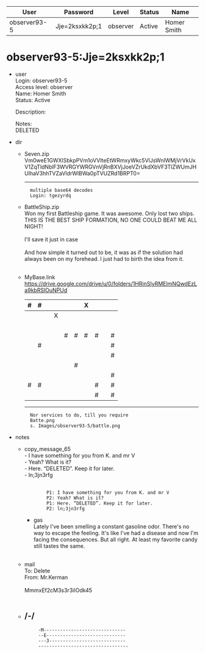 | User         | Password                          | Level    | Status     | Name          |  
|--------------|-----------------------------------|----------|------------|---------------|  
| observer93-5 | Jje=2ksxkk2p;1                    | observer | Active     | Homer Smith   |


# observer93-5:Jje=2ksxkk2p;1    
* user  
    Login: observer93-5  <br>
    Access level: observer  <br>
    Name: Homer Smith  <br>
    Status: Active  <br>
      
    Description:  <br>
    
    Notes:  <br>
    DELETED  <br>

* dir
  * Seven.zip  
                  Vm0weE1GWXlSbkpPVm1oVVlteEtWRmxyWkc5VlJsWnlWMjVrVkUxV1ZqTldNblF3WVRGYWRGVnVjRnBXVjJoeVZrUkdXbVF3TlZWUmJHUlhaV3hhTVZaVldrWlBWa0pTVUZRd1BRPT0=  <br>
                  
      ---
          multiple base64 decodes
          Login: tgezyrdq
    
  * BattleShip.zip  
      Won my first Battleship game. It was awesome. Only lost two ships. THIS IS THE BEST SHIP FORMATION, NO ONE COULD BEAT ME ALL NIGHT!  <br>
        <br>
      I'll save it just in case  <br>
        <br>
      And how simple it turned out to be, it was as if the solution had always been on my forehead. I just had to birth the idea from it.  <br>
       <br>
  * MyBase.link  
       https://drive.google.com/drive/u/0/folders/1HRinSIyRMElmNQwdEzLa9kbRSlOuNPUd
       <br>
 
       | # | # |   |   |   |   | X |   |   |   |
       |---|---|---|---|---|---|---|---|---|---|
       |   |   |   | X |   |   |   |   |   |   |
       | &nbsp;  |   |   |   |   |   |   |   |   |   |
       |   |   |   |   | # | # | # | # |   | # |
       |   | # |   |   |   |   |   |   |   | # |
       |   |   |   |   |   |   |   |   |   | # |
       |   |   |   |   |   | # |   |   |   |   |
       |   |   |   |   |   |   |   |   |   | # |
       | # | # |   |   |   |   |   | # |   | # |
       |   |   |   |   |   |   |   | # |   | # |
              
      ---
          Nor services to do, till you require
          Batte.png
          s. Images/observer93-5/battle.png

* notes  
  * copy_message_65  
              - I have something for you from K. and mr V  <br>
              - Yeah? What is it?  <br>
              - Here. “DELETED”. Keep it for later.  <br>
              - ln;3jn3rfg  <br>
                <br>
                
                P1: I have something for you from K. and mr V
                P2: Yeah? What is it?
                P1: Here. “DELETED”. Keep it for later.
                P2: ln;3jn3rfg
      * gas  
              Lately I've been smelling a constant gasoline odor. There's no way to escape the feeling. It's like I've had a disease and now I'm facing the consequences. But all right. At least my favorite candy still tastes the same. <br>
       <br>
   * mail  
              To: Delete <br>
              From: Mr.Kerman <br>
               <br>
              MmmxEf2cM3s3r3iIOdk45 <br>
              <br>
  * /-/
      ---
             -M------------------------------ 
             --E-----------------------------
             ---3----------------------------
             ---------------------------------




    
